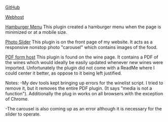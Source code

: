 
[GitHub](http://www.thedaydreamerdesigns.com/)

[Webhost](http://www.thedaydreamerdesigns.com/)



[Hamburger Menu](https://github.com/cssmenumaker/jQuery-Plugin-Responsive-Drop-Down)
This plugin created a hamburger menu when the page is minimized or at a mobile size. 

[Photo Slider](http://www.jqueryscript.net/slider/Responsive-Infinite-Carousel-with-jQuery-CSS3.html)
This plugin is on the front page of my website. It acts as a responsive nonstop photo "carousel" which contains images of the food. 

[PDF form host](http://www.thedaydreamerdesigns.com/)
This plugin is found on the wine page. It contains a PDF of the wines which would ideally be easily updated whenever new wines were imported. Unfortunately the plugin did not come with a ReadMe where I could center it better, as oppose to it being left justified.  

Notes: 
-My dev tools kept bringing up errors for the winelist script. I tried to remove it, but it removes the entire PDF plugin. (It says "media is not a function"). Additionally the plug in works on all browsers with the exception of Chrome. 

-The carousel is also coming up as an error although it is necessary for the slider to operate. 